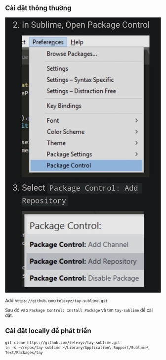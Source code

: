 ## Cài đặt thông thường

![](sublime-package-repo.jpg)

Add `https://github.com/telexyz/tay-sublime.git`

Sau đó vào `Package Control: Install Package` và tìm `tay-sublime` để cài đặt.

## Cài đặt locally để phát triển
```
git clone https://github.com/telexyz/tay-sublime.git
ln -s ~/repos/tay-sublime ~/Library/Application\ Support/Sublime\ Text/Packages/tay
```